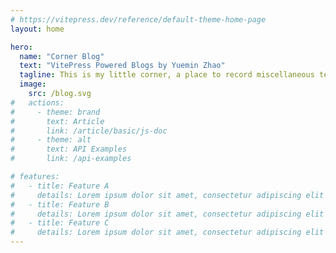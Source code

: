```yaml
---
# https://vitepress.dev/reference/default-theme-home-page
layout: home

hero:
  name: "Corner Blog"
  text: "VitePress Powered Blogs by Yuemin Zhao"
  tagline: This is my little corner, a place to record miscellaneous technical summaries and share my personal experiences from work.
  image:
    src: /blog.svg
#   actions:
#     - theme: brand
#       text: Article
#       link: /article/basic/js-doc
#     - theme: alt
#       text: API Examples
#       link: /api-examples

# features:
#   - title: Feature A
#     details: Lorem ipsum dolor sit amet, consectetur adipiscing elit
#   - title: Feature B
#     details: Lorem ipsum dolor sit amet, consectetur adipiscing elit
#   - title: Feature C
#     details: Lorem ipsum dolor sit amet, consectetur adipiscing elit
---
```


